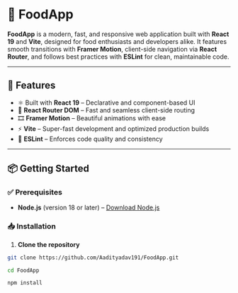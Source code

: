 # 🍔 FoodApp

**FoodApp** is a modern, fast, and responsive web application built with **React 19** and **Vite**, designed for food enthusiasts and developers alike. It features smooth transitions with **Framer Motion**, client-side navigation via **React Router**, and follows best practices with **ESLint** for clean, maintainable code.

---

## 🚀 Features

- ⚛️ Built with **React 19** – Declarative and component-based UI
- 🧭 **React Router DOM** – Fast and seamless client-side routing
- 🎞️ **Framer Motion** – Beautiful animations with ease
- ⚡ **Vite** – Super-fast development and optimized production builds
- 🧹 **ESLint** – Enforces code quality and consistency

---

## 📦 Getting Started

### ✅ Prerequisites

- **Node.js** (version 18 or later) – [Download Node.js](https://nodejs.org/)

### 📥 Installation

1. **Clone the repository**

```bash
git clone https://github.com/Aadityadav191/FoodApp.git

cd FoodApp

npm install
